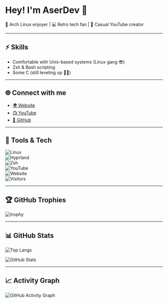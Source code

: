 # Hey! I'm AserDev 👋  

🐧 Arch Linux enjoyer | 💻 Retro tech fan | 🎥 Casual YouTube creator  

---

## ⚡ Skills  
- Comfortable with Unix-based systems (Linux gang 😎)  
- Zsh & Bash scripting  
- Some C (still leveling up 👨‍💻)  

---

## 🌐 Connect with me  
- [🌍 Website](https://aserdevyt.github.io/)  
- [📺 YouTube](https://www.youtube.com/@aserdev_yt)  
- [🐙 GitHub](https://github.com/aserdev)  

---

## 🚀 Tools & Tech  
![Linux](https://img.shields.io/badge/Linux-Arch-blue?style=for-the-badge&logo=linux)  
![Hyprland](https://img.shields.io/badge/WM-Hyprland-purple?style=for-the-badge)  
![Zsh](https://img.shields.io/badge/Shell-Zsh-pink?style=for-the-badge&logo=gnu-bash)  
![YouTube](https://img.shields.io/badge/YouTube-AserDev-red?style=for-the-badge&logo=youtube)  
![Website](https://img.shields.io/website?url=https%3A%2F%2Faserdevyt.github.io%2F&style=for-the-badge)  
![Visitors](https://komarev.com/ghpvc/?username=aserdevyt&style=for-the-badge)  

---

## 🏆 GitHub Trophies  
![trophy](https://github-profile-trophy.vercel.app/?username=aserdevyt&theme=tokyonight&no-frame=true&margin-w=15)  

---

## 📊 GitHub Stats  
![Top Langs](https://github-readme-stats.vercel.app/api/top-langs/?username=aserdevyt&layout=compact&theme=tokyonight)  

![GitHub Stats](https://github-readme-stats.vercel.app/api?username=aserdevyt&show_icons=true&theme=tokyonight)  

---

## 📈 Activity Graph  
![GitHub Activity Graph](https://github-readme-activity-graph.vercel.app/graph?username=aserdevyt&theme=tokyo-night)




